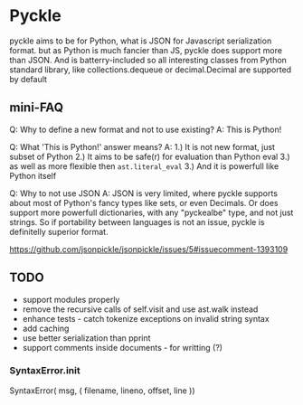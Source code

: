 # Pyckle

pyckle aims to be for Python, what is JSON for Javascript
serialization format. but as Python is much fancier than JS,
pyckle does support more than JSON. And is batterry-included
so all interesting classes from Python standard library, like
collections.dequeue or decimal.Decimal are supported by default

## mini-FAQ
Q: Why to define a new format and not to use existing?
A: This is Python!

Q: What 'This is Python!' answer means?
A: 1.) It is not new format, just subset of Python
   2.) It aims to be safe(r) for evaluation than Python eval
   3.) as well as more flexible then `ast.literal_eval`
   3.) And it is powerfull like Python itself

Q: Why to not use JSON
A: JSON is very limited, where pyckle supports about most of Python's fancy
   types like sets, or even Decimals. Or does support more powerfull dictionaries,
   with any "pyckealbe" type, and not just strings. So if portability between
   languages is not an issue, pyckle is definitelly superior format.

   https://github.com/jsonpickle/jsonpickle/issues/5#issuecomment-1393109

## TODO
* support modules properly
* remove the recursive calls of self.visit and use ast.walk instead
* enhance tests - catch tokenize exceptions on invalid string syntax
* add caching
* use better serialization than pprint
* support comments inside documents - for writting (?)

### SyntaxError.__init__

SyntaxError(
    msg,
    (   filename,
        lineno,
        offset,
        line
    ))

